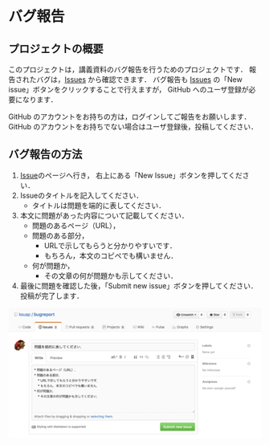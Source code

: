 # バグ報告

## プロジェクトの概要

このプロジェクトは，講義資料のバグ報告を行うためのプロジェクトです．
報告されたバグは，[Issues](https://github.com/ksuap/bugreport/issues) から確認できます．
バグ報告も [Issues](https://github.com/ksuap/bugreport/issues) の「New issue」ボタンをクリックすることで行えますが，
GitHub へのユーザ登録が必要になります．

GitHub のアカウントをお持ちの方は，ログインしてご報告をお願いします．
GitHub のアカウントをお持ちでない場合はユーザ登録後，投稿してください．

## バグ報告の方法

1. [Issue](https://github.com/ksuap/bugreport/issues)のページへ行き，
右上にある「New Issue」ボタンを押してください．
2. Issueのタイトルを記入してください．
    * タイトルは問題を端的に表してください．
3. 本文に問題があった内容について記載してください．
    * 問題のあるページ（URL），
    * 問題のある部分，
        * URLで示してもらうと分かりやすいです．
        * もちろん，本文のコピペでも構いません．
    * 何が問題か，
        * その文章の何が問題かも示してください．
4. 最後に問題を確認した後，「Submit new issue」ボタンを押してください．
投稿が完了します．

![投稿画像 (GitHub)](images/github.png)
